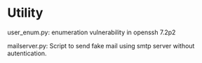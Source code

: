 # Utility

user_enum.py: enumeration vulnerability in openssh 7.2p2

mailserver.py: Script to send fake mail using smtp server without autentication.
